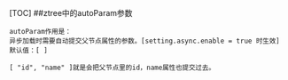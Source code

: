 [TOC]
##ztree中的autoParam参数
```
autoParam作用是：
异步加载时需要自动提交父节点属性的参数。[setting.async.enable = true 时生效]
默认值：[ ]

[ "id", "name" ]就是会把父节点里的id，name属性也提交过去。
```